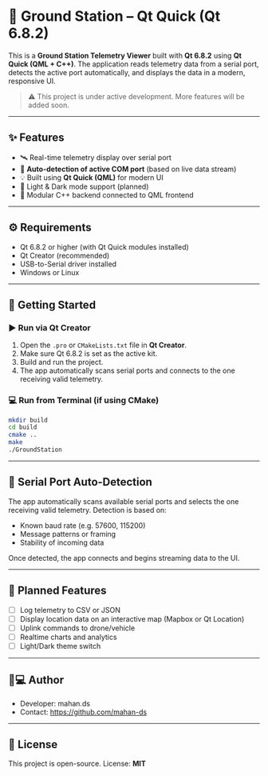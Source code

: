 # 📡 Ground Station – Qt Quick (Qt 6.8.2)

This is a **Ground Station Telemetry Viewer** built with **Qt 6.8.2** using **Qt Quick (QML + C++)**. The application reads telemetry data from a serial port, detects the active port automatically, and displays the data in a modern, responsive UI.

> ⚠️ This project is under active development. More features will be added soon.

---

## ✨ Features

- 🛰️ Real-time telemetry display over serial port
- 🔌 **Auto-detection of active COM port** (based on live data stream)
- 💡 Built using **Qt Quick (QML)** for modern UI
- 🌙 Light & Dark mode support (planned)
- 🧩 Modular C++ backend connected to QML frontend

---



## ⚙️ Requirements

- Qt 6.8.2 or higher (with Qt Quick modules installed)
- Qt Creator (recommended)
- USB-to-Serial driver installed
- Windows or Linux

---

## 🚀 Getting Started

### ▶️ Run via Qt Creator

1. Open the `.pro` or `CMakeLists.txt` file in **Qt Creator**.
2. Make sure Qt 6.8.2 is set as the active kit.
3. Build and run the project.
4. The app automatically scans serial ports and connects to the one receiving valid telemetry.

### 💻 Run from Terminal (if using CMake)

```bash
mkdir build
cd build
cmake ..
make
./GroundStation
```

---

## 🔌 Serial Port Auto-Detection

The app automatically scans available serial ports and selects the one receiving valid telemetry. Detection is based on:

- Known baud rate (e.g. 57600, 115200)
- Message patterns or framing
- Stability of incoming data

Once detected, the app connects and begins streaming data to the UI.

---

## 🧩 Planned Features

- [ ] Log telemetry to CSV or JSON
- [ ] Display location data on an interactive map (Mapbox or Qt Location)
- [ ] Uplink commands to drone/vehicle
- [ ] Realtime charts and analytics
- [ ] Light/Dark theme switch

---

## 🧑💻 Author

- Developer: mahan.ds
- Contact: https://github.com/mahan-ds

---

## 📜 License

This project is open-source. License: **MIT**

